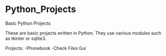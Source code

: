 # Python_Projects
Basic Python Projects

These are basic projects written in Python. They use various modules such as tkinter or sqlite3.

Projects:
  -Phonebook
  -Check Files Gui
